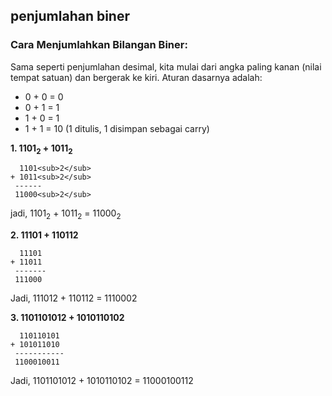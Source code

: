 ## penjumlahan biner

### Cara Menjumlahkan Bilangan Biner:

Sama seperti penjumlahan desimal, kita mulai dari angka paling kanan (nilai tempat satuan) dan bergerak ke kiri. Aturan dasarnya adalah:

* 0 + 0 = 0
* 0 + 1 = 1
* 1 + 0 = 1
* 1 + 1 = 10 (1 ditulis, 1 disimpan sebagai carry)

**1. 1101<sub>2</sub> + 1011<sub>2</sub>**
```
  1101<sub>2</sub>
+ 1011<sub>2</sub>
 ------
 11000<sub>2</sub>
```
jadi, 1101<sub>2</sub> + 1011<sub>2</sub> = 11000<sub>2</sub>

**2. 11101 + 110112**
```
  11101
+ 11011
 -------
 111000
```
Jadi, 111012 + 110112 = 1110002

**3. 1101101012 + 1010110102**
```
  110110101
+ 101011010
 -----------
 1100010011
```
Jadi, 1101101012 + 1010110102 = 11000100112
